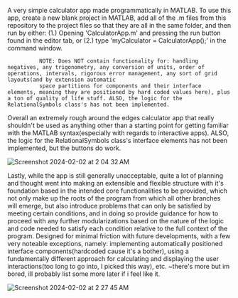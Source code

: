 A very simple calculator app made programmatically in MATLAB. To use this app, create a new blank project in MATLAB, add all of the .m files from this repository to the project files so that they are all in the same folder, 
and then run by either:  (1.) Opening 'CalculatorApp.m' and pressing the run button found in the editor tab, or (2.) type 'myCalculator = CalculatorApp();' in the command window.


              NOTE: Does NOT contain functionality for: handling negatives, any trigonometry, any conversion of units, order of operations, intervals, rigorous error management, any sort of grid layouts(and by extension automatic 
              space partitions for components and their interface elements, meaning they are positioned by hard coded values here), plus a ton of quality of life stuff. ALSO, the logic for the RelationalSymbols class's has not been implemented.

  
Overall an extremely rough around the edges calculator app that really shouldn't be used as anything other than a starting point for getting familiar with the MATLAB syntax(especially with regards to interactive apps).
ALSO, the logic for the RelationalSymbols class's interface elements has not been implemented, but the buttons do work.



![Screenshot 2024-02-02 at 2 04 32 AM](https://github.com/DavidRichardson02/ECE-370_MATLAB_Calculator_Project_01/assets/144840390/57684c2e-89ca-4484-99de-ece9ebf6d6ed)








Lastly, while the app is still generally unacceptable, quite a lot of planning and thought went into making an extensible and flexible structure with it's foundation based in the intended core functionalities to be provided, 
which not only make up the roots of the program from which all other branches will emerge, but also introduce problems that can only be satisfied by meeting certain conditions, and in doing so provide guidance for how 
to proceed with any further modularizations based on the nature of the logic and code needed to satisfy each condition relative to the full context of the program. Designed for minimal friction with future developments,
with a few very noteable exceptions, namely: implementing automatically positioned interface components(hardcoded cause it's a bother), using a fundamentally different approach for calculating and displaying the user interactions(too long to go into, I picked this way), etc. ~there's more but im bored, ill probably list some more later if i feel like it.





![Screenshot 2024-02-02 at 2 27 45 AM](https://github.com/DavidRichardson02/MATLAB_Calculator_Project_01/assets/144840390/e478d98c-e826-49a7-9bba-d144c20592a3)
